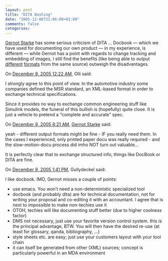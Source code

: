 ```yaml
---
layout: post
title: "DITA Bashing"
date: "2005-12-06T21:06:00+01:00"
comments: false
categories: 
---
```


<p><a href="http://it-and-more.blogspot.com/2005/12/how-to-slow-down-your-project-dita.html">Gernot Starke</a> has some serious criticism of DITA &#8230; Docbook &#8212; which we have used for documenting our own product &#8212; in my experience, is different &#8212; while Gernot has a point with regards to change tracking and embedding of images, I still find the benefits (like being able to output <a href="/iqgen/help-r2.1.0/webhelp/">different</a> <a href="/iqgen/help-r2.1.0/basic-html/">formats</a> from the same source) outweigh the disadvantages.</p>

<section class="comments">

<div class="comment" id="comment-729">
On <a href="#comment-729" title="Permalink to this comment">December  8, 2005 12:22 AM</a>, Olli
said:
<p>I strongly agree to this point of view. In the automotive industry some companies defined the MSR standard, an XML-based format in order to exchange technical specifications. </p>

<p>Since it provides no way to exchange common engineering stuff like Simulink models, the funeral of this bullish is (hopefully) quite close. It is just a vehicle to pretend a &#8220;complete and accurate&#8221; spec.</p>


<div class="comment" id="comment-730">
On <a href="#comment-730" title="Permalink to this comment">December  8, 2005  8:21 AM</a>, <a href="http://www.gernotstarke.de" title="http://www.gernotstarke.de" rel="nofollow">Gernot Starke</a>
said:
<p>yeah - different output formats might be fine - IF you really need them. In the cases I experienced, only printed paper docu was really required -  and the slow-motion-docu process did imho NOT turn out valuable&#8230;</p>

<p>It is perfectly clear that to exchange structured info, things like DocBook or DITA are fine.</p>


<div class="comment" id="comment-731">
On <a href="#comment-731" title="Permalink to this comment">December  8, 2005  1:41 PM</a>, Gullydeckel
said:
<p>I like docbook. IMO, Gernot misses a couple of points:</p>

<ul>
<li>use emacs. You won&#8217;t need a non-deterministic specialized tool </li>
<li>docbook (and probably dita) are for technical documentation, not for writing your proposal and co-editing it with an accountant. I agree that is next to impossible to make non-techies use it</li>
<li>OTOH, techies will like documenting stuff better (due to higher coolness factor)</li>
<li>DMS not necessary, just use your favorite version control system. this is the principal advantage, BTW. You will then have the desired re-use (at least for glossary, qanda, bibliography, &#8230;) </li>
<li>style sheets etc. are easy; just use your customers layout with your tool chain</li>
<li>it can itself be generated from other (XML) sources; concept is particularly powerful in an MDA environment</li>
</ul>


</section>

